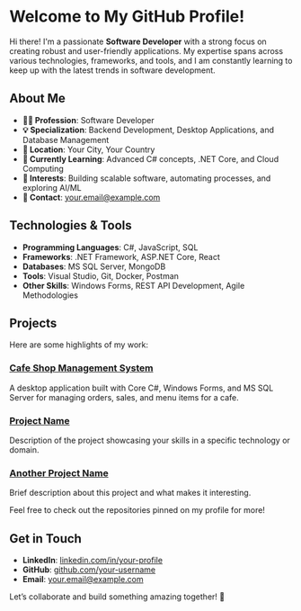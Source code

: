 # Welcome to My GitHub Profile!

Hi there! I'm a passionate **Software Developer** with a strong focus on creating robust and user-friendly applications. My expertise spans across various technologies, frameworks, and tools, and I am constantly learning to keep up with the latest trends in software development.

## About Me

- **👨‍💻 Profession**: Software Developer
- **💡 Specialization**: Backend Development, Desktop Applications, and Database Management
- **📍 Location**: Your City, Your Country
- **🌱 Currently Learning**: Advanced C# concepts, .NET Core, and Cloud Computing
- **🚀 Interests**: Building scalable software, automating processes, and exploring AI/ML
- **📧 Contact**: [your.email@example.com](mailto:your.email@example.com)

## Technologies & Tools

- **Programming Languages**: C#, JavaScript, SQL
- **Frameworks**: .NET Framework, ASP.NET Core, React
- **Databases**: MS SQL Server, MongoDB
- **Tools**: Visual Studio, Git, Docker, Postman
- **Other Skills**: Windows Forms, REST API Development, Agile Methodologies

## Projects

Here are some highlights of my work:

### [Cafe Shop Management System](https://github.com/your-username/cafe-shop-management-system)
A desktop application built with Core C#, Windows Forms, and MS SQL Server for managing orders, sales, and menu items for a cafe.

### [Project Name](https://github.com/your-username/project-name)
Description of the project showcasing your skills in a specific technology or domain.

### [Another Project Name](https://github.com/your-username/another-project)
Brief description about this project and what makes it interesting.

Feel free to check out the repositories pinned on my profile for more!

## Get in Touch

- **LinkedIn**: [linkedin.com/in/your-profile](https://linkedin.com/in/your-profile)
- **GitHub**: [github.com/your-username](https://github.com/your-username)
- **Email**: [your.email@example.com](mailto:your.email@example.com)

Let’s collaborate and build something amazing together! 🚀

